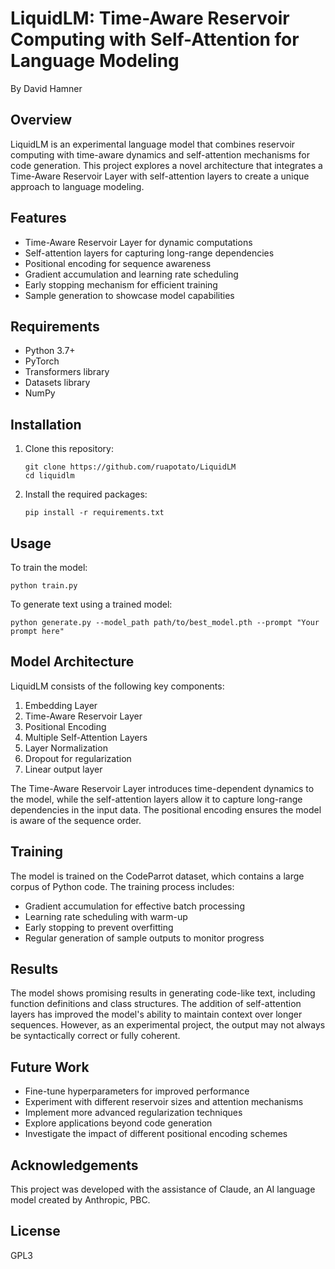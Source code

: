 # LiquidLM: Time-Aware Reservoir Computing with Self-Attention for Language Modeling

By David Hamner

## Overview

LiquidLM is an experimental language model that combines reservoir computing with time-aware dynamics and self-attention mechanisms for code generation. This project explores a novel architecture that integrates a Time-Aware Reservoir Layer with self-attention layers to create a unique approach to language modeling.

## Features

- Time-Aware Reservoir Layer for dynamic computations
- Self-attention layers for capturing long-range dependencies
- Positional encoding for sequence awareness
- Gradient accumulation and learning rate scheduling
- Early stopping mechanism for efficient training
- Sample generation to showcase model capabilities

## Requirements

- Python 3.7+
- PyTorch
- Transformers library
- Datasets library
- NumPy

## Installation

1. Clone this repository:
   ```
   git clone https://github.com/ruapotato/LiquidLM
   cd liquidlm
   ```

2. Install the required packages:
   ```
   pip install -r requirements.txt
   ```

## Usage

To train the model:
```
python train.py
```

To generate text using a trained model:
```
python generate.py --model_path path/to/best_model.pth --prompt "Your prompt here"
```

## Model Architecture

LiquidLM consists of the following key components:

1. Embedding Layer
2. Time-Aware Reservoir Layer
3. Positional Encoding
4. Multiple Self-Attention Layers
5. Layer Normalization
6. Dropout for regularization
7. Linear output layer

The Time-Aware Reservoir Layer introduces time-dependent dynamics to the model, while the self-attention layers allow it to capture long-range dependencies in the input data. The positional encoding ensures the model is aware of the sequence order.

## Training

The model is trained on the CodeParrot dataset, which contains a large corpus of Python code. The training process includes:

- Gradient accumulation for effective batch processing
- Learning rate scheduling with warm-up
- Early stopping to prevent overfitting
- Regular generation of sample outputs to monitor progress

## Results

The model shows promising results in generating code-like text, including function definitions and class structures. The addition of self-attention layers has improved the model's ability to maintain context over longer sequences. However, as an experimental project, the output may not always be syntactically correct or fully coherent.

## Future Work

- Fine-tune hyperparameters for improved performance
- Experiment with different reservoir sizes and attention mechanisms
- Implement more advanced regularization techniques
- Explore applications beyond code generation
- Investigate the impact of different positional encoding schemes

## Acknowledgements

This project was developed with the assistance of Claude, an AI language model created by Anthropic, PBC.

## License

GPL3
